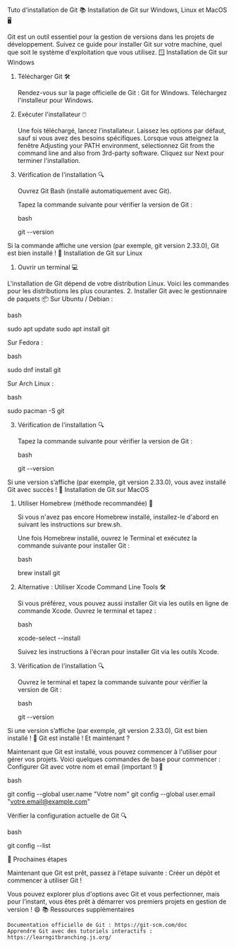 Tuto d'installation de Git 📚
Installation de Git sur Windows, Linux et MacOS 🖥️

Git est un outil essentiel pour la gestion de versions dans les projets de développement. Suivez ce guide pour installer Git sur votre machine, quel que soit le système d'exploitation que vous utilisez.
🪟 Installation de Git sur Windows
1. Télécharger Git 🛠️

    Rendez-vous sur la page officielle de Git : Git for Windows.
    Téléchargez l'installeur pour Windows.

2. Exécuter l'installateur 🖱️

    Une fois téléchargé, lancez l’installateur.
    Laissez les options par défaut, sauf si vous avez des besoins spécifiques.
    Lorsque vous atteignez la fenêtre Adjusting your PATH environment, sélectionnez Git from the command line and also from 3rd-party software.
    Cliquez sur Next pour terminer l'installation.

3. Vérification de l'installation 🔍

    Ouvrez Git Bash (installé automatiquement avec Git).

    Tapez la commande suivante pour vérifier la version de Git :

    bash

    git --version

Si la commande affiche une version (par exemple, git version 2.33.0), Git est bien installé !
🐧 Installation de Git sur Linux
1. Ouvrir un terminal 💻

L'installation de Git dépend de votre distribution Linux. Voici les commandes pour les distributions les plus courantes.
2. Installer Git avec le gestionnaire de paquets 📦
Sur Ubuntu / Debian :

bash

sudo apt update
sudo apt install git

Sur Fedora :

bash

sudo dnf install git

Sur Arch Linux :

bash

sudo pacman -S git

3. Vérification de l'installation 🔍

    Tapez la commande suivante pour vérifier la version de Git :

    bash

    git --version

Si une version s’affiche (par exemple, git version 2.33.0), vous avez installé Git avec succès !
🍏 Installation de Git sur MacOS
1. Utiliser Homebrew (méthode recommandée) 🍺

    Si vous n'avez pas encore Homebrew installé, installez-le d'abord en suivant les instructions sur brew.sh.

    Une fois Homebrew installé, ouvrez le Terminal et exécutez la commande suivante pour installer Git :

    bash

    brew install git

2. Alternative : Utiliser Xcode Command Line Tools 🛠️

    Si vous préférez, vous pouvez aussi installer Git via les outils en ligne de commande Xcode. Ouvrez le terminal et tapez :

    bash

    xcode-select --install

    Suivez les instructions à l'écran pour installer Git via les outils Xcode.

3. Vérification de l'installation 🔍

    Ouvrez le terminal et tapez la commande suivante pour vérifier la version de Git :

    bash

    git --version

Si une version s’affiche (par exemple, git version 2.33.0), Git est bien installé !
🎉 Git est installé ! Et maintenant ?

Maintenant que Git est installé, vous pouvez commencer à l'utiliser pour gérer vos projets. Voici quelques commandes de base pour commencer :
Configurer Git avec votre nom et email (important !) 📝

bash

git config --global user.name "Votre nom"
git config --global user.email "votre.email@example.com"

Vérifier la configuration actuelle de Git 🔍

bash

git config --list

🚀 Prochaines étapes

Maintenant que Git est prêt, passez à l'étape suivante : Créer un dépôt et commencer à utiliser Git !

Vous pouvez explorer plus d'options avec Git et vous perfectionner, mais pour l’instant, vous êtes prêt à démarrer vos premiers projets en gestion de version ! 😄
📚 Ressources supplémentaires

    Documentation officielle de Git : https://git-scm.com/doc
    Apprendre Git avec des tutoriels interactifs : https://learngitbranching.js.org/